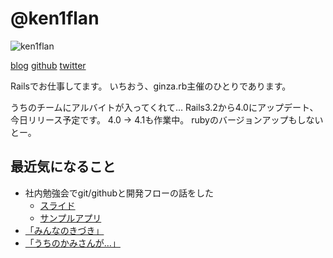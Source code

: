# @ken1flan

![ken1flan](https://secure.gravatar.com/avatar/6d5dbb7f4489227b5e85860f37bceb52)

[blog](https://www.tumblr.com/blog/ken1flan)
[github](https://github.com/ken1flan)
[twitter](https://twitter.com/ken1flan)

Railsでお仕事してます。
いちおう、ginza.rb主催のひとりであります。

うちのチームにアルバイトが入ってくれて…
Rails3.2から4.0にアップデート、今日リリース予定です。
4.0 -> 4.1も作業中。
rubyのバージョンアップもしないとー。

## 最近気になること
* 社内勉強会でgit/githubと開発フローの話をした
  * [スライド](https://docs.google.com/presentation/d/1giX07bJ4OlsBxpUXdMmO5Ja0c_yCBTW44UZfnuHsmzY/edit?usp=sharing)
  * [サンプルアプリ](https://github.com/ken1flan/sample_momotaro)
* [「みんなのきづき」](https://github.com/ken1flan/everyones_notice)
* [「うちのかみさんが…」](https://github.com/ken1flan/columbo)
